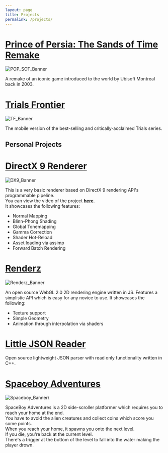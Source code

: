 ```yaml
---
layout: page
title: Projects
permalink: /projects/
---
```


# [Prince of Persia: The Sands of Time Remake]
![POP_SOT_Banner](../resources/project_images/POP_SOT.jpg)

A remake of an iconic game introduced to the world by Ubisoft Montreal back in 2003.

# [Trials Frontier]
![TF_Banner](../resources/project_images/TrialsFrontier.jpg)

The mobile version of the best-selling and critically-acclaimed Trials series.

## Personal Projects
# [DirectX 9 Renderer]
![DX9_Banner](../resources/project_images/DX9_Renderer.png)

This is a very basic renderer based on DirectX 9 rendering API's programmable pipeline.\
You can view the video of the project [**here**].\
It showcases the following features:
- Normal Mapping
- Blinn-Phong Shading
- Global Tonemapping
- Gamma Correction
- Shader Hot-Reload
- Asset loading via assimp
- Forward Batch Rendering

# [Renderz]
![Renderz_Banner](../resources/project_images/Renderz.png)

An open source WebGL 2.0 2D rendering engine written in JS. Features a simplistic API which is easy for any novice to use.
It showcases the following:
- Texture support
- Simple Geometry
- Animation through interpolation via shaders

# [Little JSON Reader]
Open source lightweight JSON parser with read only functionality written in C++.

# [Spaceboy Adventures]
![Spaceboy_Banner](../resources/project_images/spaceboy.png)\

SpaceBoy Adventures is a 2D side-scroller platformer which requires you to reach your home at the end.\
You have to avoid the alien creatures and collect coins which score you some points.\
When you reach your home, it spawns you onto the next level.\
If you die, you're back at the current level.\
There's a trigger at the bottom of the level to fall into the water making the player drown.


[Prince of Persia: The Sands of Time Remake]: https://www.ubisoft.com/en-us/game/prince-of-persia/sands-of-time-remake
[Trials Frontier]: https://www.ubisoft.com/en-us/game/trials-frontier/
[DirectX 9 Renderer]: https://github.com/codenameone-akshat/D3D9_Renderer/
[Renderz]: https://github.com/codenameone-akshat/Renderz/
[Little JSON Reader]: https://github.com/codenameone-akshat/LittleJsonReader/
[Spaceboy Adventures]: https://github.com/codenameone-akshat/SpaceBoy-Adventures/
[**here**]: https://drive.google.com/file/d/1JGaVfsEu-H6cXR4YkuKRZfWWDbGawHqu/view?usp=sharing